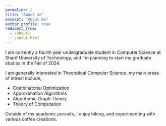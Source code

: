 ```yaml
---
permalink: /
title: "About me"
excerpt: "About me"
author_profile: true
redirect_from: 
  - /about/
  - /about.html
---
```


I am currently a fourth year undergraduate student in Computer Science at Sharif University of Technology, and I'm planning to start my graduate studies in the Fall of 2024.

I am generally interested in Theoretical Computer Science. my main areas of intrest include,

*  Combinatorial Optimization
*  Approximation Algorithms
*  Algorithmic Graph Theory
*  Theory of Computation

Outside of my academic pursuits, I enjoy hiking, and experimenting with various coffee creations.
